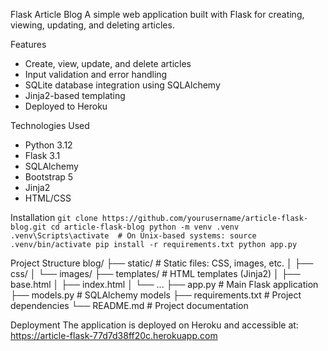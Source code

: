 Flask Article Blog
A simple web application built with Flask for creating, viewing, updating, and deleting articles.

Features
* Create, view, update, and delete articles
* Input validation and error handling
* SQLite database integration using SQLAlchemy
* Jinja2-based templating
* Deployed to Heroku

Technologies Used
* Python 3.12
* Flask 3.1
* SQLAlchemy
* Bootstrap 5
* Jinja2
* HTML/CSS

Installation
`git clone https://github.com/yourusername/article-flask-blog.git
cd article-flask-blog
python -m venv .venv
.venv\Scripts\activate  # On Unix-based systems: source .venv/bin/activate
pip install -r requirements.txt
python app.py`

Project Structure
blog/
├── static/               # Static files: CSS, images, etc.
│   ├── css/
│   └── images/
├── templates/            # HTML templates (Jinja2)
│   ├── base.html
│   ├── index.html
│   └── ...
├── app.py                # Main Flask application
├── models.py             # SQLAlchemy models
├── requirements.txt      # Project dependencies
└── README.md             # Project documentation

Deployment
The application is deployed on Heroku and accessible at:
https://article-flask-77d7d38ff20c.herokuapp.com
